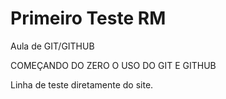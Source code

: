 # Primeiro Teste RM

 Aula de GIT/GITHUB

 COMEÇANDO DO ZERO O USO DO GIT E GITHUB
 
 Linha de teste diretamente do site.
 
